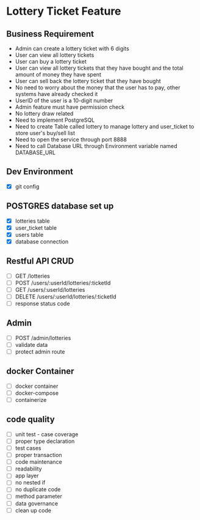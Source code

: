 # Lottery Ticket Feature
## Business Requirement
- Admin can create a lottery ticket with 6 digits
- User can view all lottery tickets
- User can buy a lottery ticket
- User can view all lottery tickets that they have bought and the total amount of money they have spent
- User can sell back the lottery ticket that they have bought
- No need to worry about the money that the user has to pay, other systems have already checked it
- UserID of the user is a 10-digit number
- Admin feature must have permission check
- No lottery draw related
- Need to implement PostgreSQL
- Need to create Table called lottery to manage lottery and user_ticket to store user's buy/sell list
- Need to open the service through port 8888
- Need to call Database URL through Environment variable named DATABASE_URL
## Dev Environment
- [x] git config
## POSTGRES database set up
- [x] lotteries table
- [x] user_ticket table
- [x] users table
- [x] database connection
## Restful API CRUD
- [ ] GET /lotteries
- [ ] POST /users/:userId/lotteries/:ticketId
- [ ] GET /users/:userId/lotteries
- [ ] DELETE /users/:userId/lotteries/:ticketId
- [ ] response status code
## Admin
- [ ] POST /admin/lotteries
- [ ] validate data
- [ ] protect admin route
## docker Container
- [ ] docker container
- [ ] docker-compose
- [ ] containerize
## code quality
- [ ] unit test - case coverage
- [ ] proper type declaration
- [ ] test cases
- [ ] proper transaction
- [ ] code maintenance
- [ ] readability
- [ ] app layer
- [ ] no nested if
- [ ] no duplicate code
- [ ] method parameter
- [ ] data governance
- [ ] clean up code